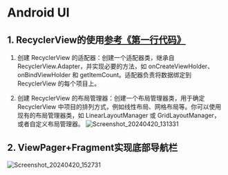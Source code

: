 # Android UI
## 1. RecyclerView的使用[参考《第一行代码》](https://github.com/guolindev/booksource/tree/master/chapter3/RecyclerViewTest)
1. 创建 RecyclerView 的适配器：创建一个适配器类，继承自 RecyclerView.Adapter，并实现必要的方法，如 onCreateViewHolder、onBindViewHolder 和 getItemCount。适配器负责将数据绑定到 RecyclerView 的每个项目上。

2. 创建 RecyclerView 的布局管理器：创建一个布局管理器类，用于确定 RecyclerView 中项目的排列方式，例如线性布局、网格布局等。你可以使用现有的布局管理器类，如 LinearLayoutManager 或 GridLayoutManager，或者自定义布局管理器。
![Screenshot_20240420_131331](https://github.com/shizishen/AnroidDemo/assets/85082613/3640397c-98dd-4040-82fa-f57c1aaa39b3)

## 2. ViewPager+Fragment实现底部导航栏
![Screenshot_20240420_152731](https://github.com/shizishen/AnroidDemo/assets/85082613/a31ca04c-cd2c-4324-a95c-d9ca2a26d3ad)

